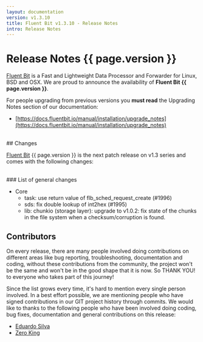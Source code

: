 ```yaml
---
layout: documentation
version: v1.3.10
title: Fluent Bit v1.3.10 - Release Notes
intro: Release Notes
---
```


# Release Notes {{ page.version }}

[Fluent Bit](http://fluentbit.io) is a Fast and Lightweight Data Processor and Forwarder for Linux, BSD and OSX. We are proud to announce the availability of __Fluent Bit {{ page.version }}__.

For people upgrading from previous versions you __must read__ the Upgrading Notes section of our documentation:

- [https://docs.fluentbit.io/manual/installation/upgrade_notes](https://docs.fluentbit.io/manual/installation/upgrade_notes)

<br>
## Changes

[Fluent Bit](https://fluentbit.io) {{ page.version }} is the next patch release on v1.3 series and comes with the following changes:

<br>
### List of general changes

 - Core
   - task: use return value of flb_sched_request_create (#1996)
   - sds: fix double lookup of int2hex (#1995)
   - lib: chunkio (storage layer): upgrade to v1.0.2: fix state of the chunks in the file system when a checksum/corruption is found.

## Contributors

On every release, there are many people involved doing contributions on different areas like bug reporting, troubleshooting, documentation and coding, without these contributions from the community, the project won't be the same and won't be in the good shape that it is now. So THANK YOU! to everyone who takes part of this journey!

Since the list grows every time, it's hard to mention every single person involved. In a best effort possible, we are mentioning people who have signed contributions in our GIT project history through commits. We would like to thanks to the following people who have been involved doing coding, bug fixes, documentation and general contributions on this release:

- [Eduardo Silva](https://github.com/edsiper)
- [Zero King](https://github.com/l2dy)
